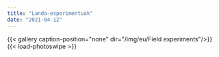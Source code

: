 ```yaml
---
title: "Landa-esperimentuak"
date: "2021-04-12"
---
```


{{< gallery  caption-position="none" dir="/img/eu/Field experiments"/>}} {{< load-photoswipe >}}

